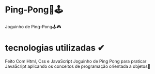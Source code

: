 # Ping-Pong🏓🕹
Joguinho de Ping-Pong🕹🎮

# tecnologias utilizadas ✔
Feito Com Html, Css e JavaScript
Joguinho de Ping Pong para praticar JavaScript aplicando os conceitos de programação orientada a objetos🎃
